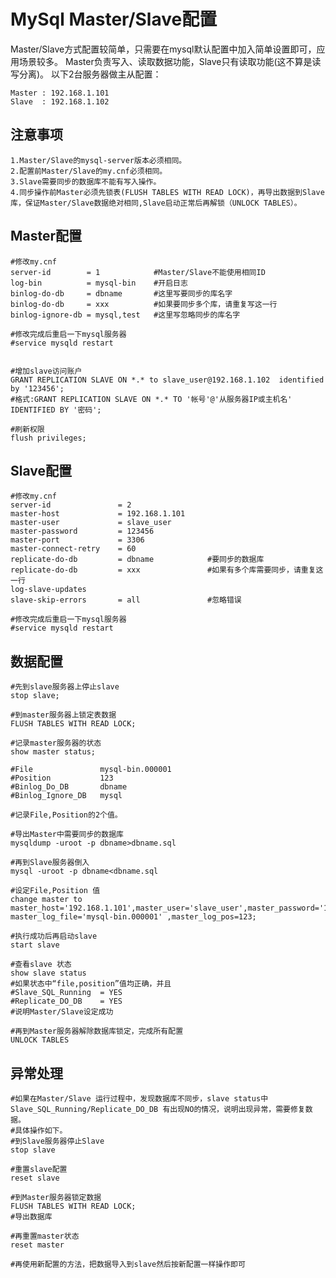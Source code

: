 MySql Master/Slave配置
===================================

Master/Slave方式配置较简单，只需要在mysql默认配置中加入简单设置即可，应用场景较多。
Master负责写入、读取数据功能，Slave只有读取功能(这不算是读写分离)。
以下2台服务器做主从配置：

	Master : 192.168.1.101
	Slave  : 192.168.1.102

注意事项
-------------------
	1.Master/Slave的mysql-server版本必须相同。
	2.配置前Master/Slave的my.cnf必须相同。
	3.Slave需要同步的数据库不能有写入操作。
	4.同步操作前Master必须先锁表(FLUSH TABLES WITH READ LOCK)，再导出数据到Slave库，保证Master/Slave数据绝对相同,Slave启动正常后再解锁（UNLOCK TABLES）。

Master配置
---------------------
	#修改my.cnf
	server-id        = 1  			#Master/Slave不能使用相同ID
	log-bin			 = mysql-bin	#开启日志
	binlog-do-db	 = dbname       #这里写要同步的库名字
	binlog-do-db	 = xxx       	#如果要同步多个库，请重复写这一行	
    binlog-ignore-db = mysql,test	#这里写忽略同步的库名字
	
	#修改完成后重启一下mysql服务器
	#service mysqld restart
	
	
	#增加slave访问账户
	GRANT REPLICATION SLAVE ON *.* to slave_user@192.168.1.102  identified by '123456';
	#格式:GRANT REPLICATION SLAVE ON *.* TO '帐号'@'从服务器IP或主机名' IDENTIFIED BY '密码';
	
	#刷新权限
	flush privileges;	
 


Slave配置
-------------------
	#修改my.cnf
	server-id				= 2
	master-host    			= 192.168.1.101
	master-user     		= slave_user
	master-password 		= 123456
	master-port     		= 3306
	master-connect-retry	= 60
	replicate-do-db			= dbname   			#要同步的数据库 
	replicate-do-db	    	= xxx				#如果有多个库需要同步，请重复这一行 
	log-slave-updates
	slave-skip-errors		= all 				#忽略错误
	
	#修改完成后重启一下mysql服务器
	#service mysqld restart
		
	
	
数据配置
---------------------
	#先到slave服务器上停止slave
	stop slave;
	
	#到master服务器上锁定表数据
	FLUSH TABLES WITH READ LOCK;
	
	#记录master服务器的状态
	show master status;
	
	#File 				mysql-bin.000001	
	#Position 			123	
	#Binlog_Do_DB 		dbname
	#Binlog_Ignore_DB  	mysql
	
	#记录File,Position的2个值。
	
	#导出Master中需要同步的数据库
	mysqldump -uroot -p dbname>dbname.sql
	
	#再到Slave服务器倒入
	mysql -uroot -p dbname<dbname.sql
	
	#设定File,Position 值
	change master to master_host='192.168.1.101',master_user='slave_user',master_password='123456', master_log_file='mysql-bin.000001' ,master_log_pos=123;
	
	#执行成功后再启动slave
	start slave
	
	#查看slave 状态
	show slave status
	#如果状态中“file,position”值均正确，并且
	#Slave_SQL_Running	= YES
	#Replicate_DO_DB	= YES
	#说明Master/Slave设定成功
	
	#再到Master服务器解除数据库锁定，完成所有配置
	UNLOCK TABLES
	
	
	
	
	
异常处理
---------------------
	#如果在Master/Slave 运行过程中，发现数据库不同步，slave status中 Slave_SQL_Running/Replicate_DO_DB 有出现NO的情况，说明出现异常，需要修复数据。
	#具体操作如下。
	#到Slave服务器停止Slave
	stop slave
	
	#重置slave配置
	reset slave
	
	#到Master服务器锁定数据
	FLUSH TABLES WITH READ LOCK;
	#导出数据库
	
	#再重置master状态
	reset master
	
	#再使用新配置的方法，把数据导入到slave然后按新配置一样操作即可
	

	
	
	
	
	
	
	
	
	
 



